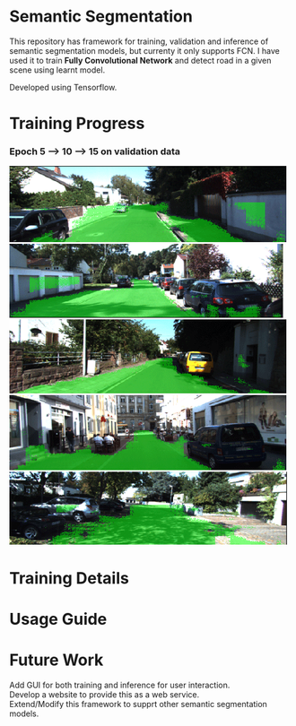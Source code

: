 # Semantic Segmentation
This repository has framework for training, validation and inference of semantic segmentation models, but currenty it only supports FCN.
I have used it to train <b>Fully Convolutional Network</b> and detect road in a given scene using learnt model.  

Developed using Tensorflow.

# Training Progress
### Epoch 5 --> 10 --> 15 on validation data
![](res/Figure_13.gif) ![](res/Figure_17.gif) ![](res/Figure_4.gif) ![](res/Figure_9.gif) ![](res/Figure_6.gif)

# Training Details

# Usage Guide
# Future Work
Add GUI for both training and inference for user interaction.  
Develop a website to provide this as a web service.  
Extend/Modify this framework to supprt other semantic segmentation models.

